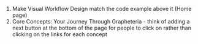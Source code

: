 1. Make Visual Workflow Design match the code example above it (Home page)
3. Core Concepts: Your Journey Through Grapheteria - think of adding a next button at the bottom of the page for people to click on rather than clicking on the links for each concept